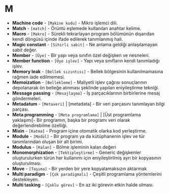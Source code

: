 # **M**

* **Machine code** - `[Makine kodu]` - Mikro işlemci dili.
* **Match** - `[match]` - Örüntü eşlemede kullanılan anahtar kelime.
* **Macro** - `[Makro]` - Sürekli tekrarlayan program bölümünün dışarıdan kendi döngüsü içinde ifade edilerek tanımlanmış hali. 
* **Magic constant** - `[Sihirli sabit]` - Ne anlama geldiği anlaşılamayan sabit değer.
* **Member** - `[Üye]` - Bir yapı veya sınıfın özel değişken ve nesneleri.
* **Member function** - `[Üye işlev]` - Yapı veya sınıfların kendi tanımladığı işlev.
* **Memory leak** - `[Bellek sızıntısı]` - Bellek bölgesinin kullanılmamasına rağmen iade edilmemesi.
* **Memoization** - `[Bellekleme]` - Maliyetli işlev çağrısı sonuçlarının depolanarak ön belleğe alınması şeklinde yapılan eniyileştirme tekniği. 
* **Message passing** - `[Mesajlaşma]` - İş parçacıklarının birbirlerine mesaj göndermeleri.
* **Metadatum** - `[Metaveri]` | [metadata] - Bir veri parçasını tanımlayan bilgi parçası.
* **Meta programming** - `[Meta programlama]` | [Üst programlama yaklaşımı]- Bir programın, başka bir programı veri olarak değerlendirebilme özelliği.
* **Mixin** - `[Katma]` - Program içine otomatik olarka kod yerleştirme.
* **Module** - `[Modül]` - Bir program ya da kütüphanenin işlev ve tür tanımlarından oluşan bir alt birimi.
* **Modulus** - `[Kalan]` - Bölme işleminin kalan değeri
* **Monomorphization** - `[Tektipleştirme]` - Generic değişkenler oluşturulurken türün her kullanımı için eniyileştirilmiş ayrı bir kopyasının oluşturulması.
* **Move** - `[Taşıma]` - Bir yerden bir yere kopyalamaksızın aktarmak
* **Multi paradigm** - `[Çok paradigmalı]` - Çeşitli programlama yöntemlerini destekleyen.
* **Multi tasking** - `[Çoklu görev]` - En az iki görevin etkin halde olması.
